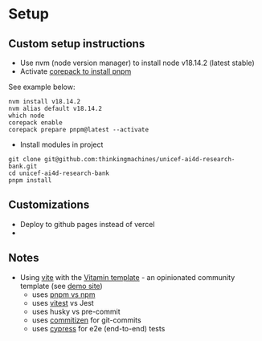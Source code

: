 # Setup

## Custom setup instructions

- Use nvm (node version manager) to install node v18.14.2 (latest stable)
- Activate [corepack to install pnpm](https://pnpm.io/installation#using-corepack)

See example below:

```
nvm install v18.14.2
nvm alias default v18.14.2
which node
corepack enable
corepack prepare pnpm@latest --activate

```

- Install modules in project

```
git clone git@github.com:thinkingmachines/unicef-ai4d-research-bank.git
cd unicef-ai4d-research-bank
pnpm install

```

## Customizations

- Deploy to github pages instead of vercel
-

## Notes

- Using [vite](https://vitejs.dev/) with the [Vitamin template](https://github.com/wtchnm/Vitamin) - an opinionated community template (see [demo site](https://vitamin-wtchnm.vercel.app/))
  - uses [pnpm vs npm](https://pnpm.io/pnpm-vs-npm)
  - uses [vitest](https://vitest.dev/) vs Jest
  - uses husky vs pre-commit
  - uses [commitizen](https://github.com/commitizen/cz-cli) for git-commits
  - uses [cypress](https://docs.cypress.io/guides/overview/why-cypress) for e2e (end-to-end) tests
